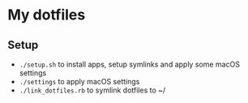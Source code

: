 # My dotfiles

## Setup

* `./setup.sh` to install apps, setup symlinks and apply some macOS settings
* `./settings` to apply macOS settings
* `./link_dotfiles.rb` to symlink dotfiles to ~/

